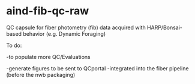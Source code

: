 # aind-fib-qc-raw

QC capsule for fiber photometry (fib) data acquired with HARP/Bonsai-based behavior (e.g. Dynamic Foraging)

To do:

-to populate more QC/Evaluations 

-generate figures to be sent to QCportal
-integrated into the fiber pipeline (before the nwb packaging)
